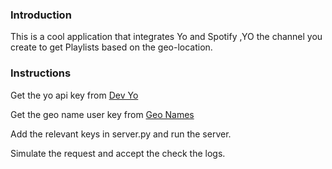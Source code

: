 ### Introduction

This is a cool application that integrates Yo and Spotify ,YO the channel you create to get Playlists based on the geo-location.


### Instructions

Get the yo api key from [Dev Yo](http://dev.justyo.co/)

Get the geo name user key from [Geo Names](http://www.geonames.org/)

Add the relevant keys in server.py and run the server. 

Simulate the request and accept the check the logs.

